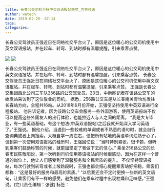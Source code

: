```yaml
---
title: 长春公交司机坚持中英双语报站获赞_吉林频道
author: wetech
date: 2019-02-25- 07:14
tags: 
categories: 
---
```

长春公交驾驶员王强近日在网络社交平台火了，原因是这位暖心的公交司机使用中英文双语报站，并在起车、转弯、到站时都有温馨提醒，引来乘客点赞。
<!-- more -->
                
<img align="center" border="0" src="http://p0.ifengimg.com/a/2019_09/c8b3904ac5bc98e_size37_w540_h404.jpg" />
                
<img align="center" border="0" src="http://p2.ifengimg.com/a/2016/0810/204c433878d5cf9size1_w16_h16.png" />
            
长春公交驾驶员王强近日在网络社交平台火了，原因是这位暖心的公交司机使用中英文双语报站，并在起车、转弯、到站时都有温馨提醒，引来乘客点赞。
长春公交驾驶员王强近日在网络社交平台火了，原因是这位暖心的公交司机使用中英文双语报站，并在起车、转弯、到站时都有温馨提醒，引来乘客点赞。
王强是长春公交集团西北公司三车队256路的公交驾驶员。23日，中新网记者在该路公交车的始发站采访到了这位敬业的司机。
据悉，256路公交车是从长春南关青怡坊发往长春站方向，全程共16站。从2018年9月份开始，王强便坚持使用中英双语进行全程报站。
他告诉记者，因为该路公交车会服务一些外国游客，使用英语报站不仅可以提高这些外国友人的出行体验，也能拉近人与人之间的距离。
“我是大专毕业，有一些英语基础，有这个想法(中英双语报站)之后我就开始深入学习英语了。”王强说。
据他介绍，当遇到一些较难的单词或者不熟悉的语句时，就会自行查词典或者上网搜索，大概自学一周左右，便把所有站地的英语单词烂熟于心了。
谈到第一次使用双语报站的经历时，王强回忆说：“当时特别紧张，很卡顿，但听到乘客们鼓励称赞的时候，就更加坚定了我做下去的信心。”
乘坐256路公交的长春市民陈敬阳说，第一次听到司机使用英语报站的时候很感动，因为在这样一个普通的岗位上，他让人们感受到了温馨服务和全民素质的提升。
不仅坚持双语报站，每次行驶到转弯或者上坡路段时，王强也都会细心提醒乘客站好把稳，乘客们都称：“这是最好的服务和最高的素质。”
“以后我还会不定时更换一些新的英文语句，让乘客们有不一样的感受，避免他们在乘车过程中出现枯燥和乏味感。”王强说。(完)
[责任编辑：张健]
标签：
 
 
             
